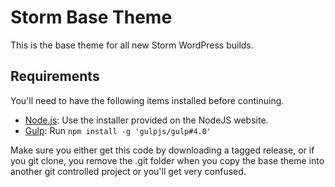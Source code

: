 # Storm Base Theme 

This is the base theme for all new Storm WordPress builds.

## Requirements

You'll need to have the following items installed before continuing.

* [Node.js](http://nodejs.org): Use the installer provided on the NodeJS website.
* [Gulp](http://gulpjs.com/): Run `npm install -g 'gulpjs/gulp#4.0'`

Make sure you either get this code by downloading a tagged release, or if you git clone, you remove the .git folder when you copy the base theme into another git controlled project or you'll get very confused.
